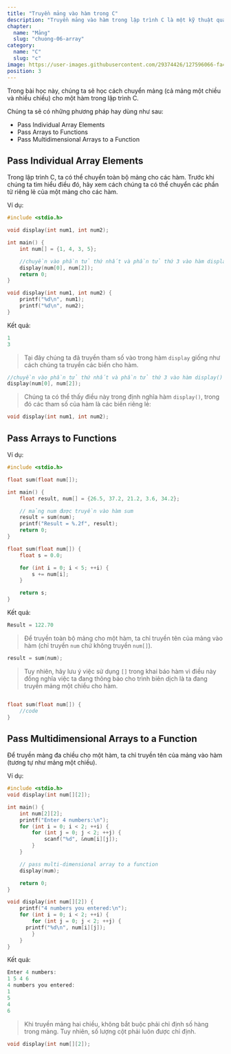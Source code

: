 ```yaml
---
title: "Truyền mảng vào hàm trong C"
description: "Truyền mảng vào hàm trong lập trình C là một kỹ thuật quan trọng giúp bạn xử lý dữ liệu một cách linh hoạt và hiệu quả. Bài viết này sẽ hướng dẫn bạn cách truyền mảng vào hàm, khai báo hàm với tham số mảng và sử dụng mảng bên trong hàm. Chúng mình sẽ giải thích cả trường hợp truyền mảng một chiều và mảng đa chiều vào hàm. Cùng đón xem nào."
chapter:
  name: "Mảng"
  slug: "chuong-06-array"
category:
  name: "C"
  slug: "c"
image: https://user-images.githubusercontent.com/29374426/127596066-fa46df01-982f-4a72-b6d1-f7d8f5c5a9b3.png
position: 3
---
```


Trong bài học này, chúng ta sẽ học cách chuyển mảng (cả mảng một chiều và nhiều chiều) cho một hàm trong lập trình C.

Chúng ta sẽ có những phương pháp hay dùng như sau:

- Pass Individual Array Elements
- Pass Arrays to Functions
- Pass Multidimensional Arrays to a Function

## Pass Individual Array Elements

Trong lập trình C, ta có thể chuyển toàn bộ mảng cho các hàm. Trước khi chúng ta tìm hiểu điều đó, hãy xem cách chúng ta có thể chuyển các phần tử riêng lẻ của một mảng cho các hàm.

Ví dụ:

```cpp
#include <stdio.h>

void display(int num1, int num2);

int main() {
    int num[] = {1, 4, 3, 5};

    //chuyền vào phần tử thứ nhất và phần tử thứ 3 vào hàm display()
    display(num[0], num[2]);
    return 0;
}

void display(int num1, int num2) {
    printf("%d\n", num1);
    printf("%d\n", num2);
}
```

Kết quả:

```cpp
1
3
```

> Tại đây chúng ta đã truyền tham số vào trong hàm `display` giống như cách chúng ta truyền các biến cho hàm.

```cpp
//chuyền vào phần tử thứ nhất và phần tử thứ 3 vào hàm display()
display(num[0], num[2]);
```

> Chúng ta có thể thấy điều này trong định nghĩa hàm `display()`, trong đó các tham số của hàm là các biến riêng lẻ:

```cpp
void display(int num1, int num2);
```

## Pass Arrays to Functions

Ví dụ:

```cpp
#include <stdio.h>

float sum(float num[]);

int main() {
    float result, num[] = {26.5, 37.2, 21.2, 3.6, 34.2};

    // mảng num được truyền vào hàm sum
    result = sum(num);
    printf("Result = %.2f", result);
    return 0;
}

float sum(float num[]) {
    float s = 0.0;

    for (int i = 0; i < 5; ++i) {
        s += num[i];
    }

    return s;
}
```

Kết quả:

```cpp
Result = 122.70
```

> Để truyền toàn bộ mảng cho một hàm, ta chỉ truyền tên của mảng vào hàm (chỉ truyền `num` chứ không truyền `num[]`).

```cpp
result = sum(num);
```

> Tuy nhiên, hãy lưu ý việc sử dụng `[]` trong khai báo hàm vì điều này đồng nghĩa việc ta đang thông báo cho trình biên dịch là ta đang truyền mảng một chiều cho hàm.

```cpp

float sum(float num[]) {
    //code
}
```

## Pass Multidimensional Arrays to a Function

Để truyền mảng đa chiều cho một hàm, ta chỉ truyền tên của mảng vào hàm (tương tự như mảng một chiều).

Ví dụ:

```cpp
#include <stdio.h>
void display(int num[][2]);

int main() {
    int num[2][2];
    printf("Enter 4 numbers:\n");
    for (int i = 0; i < 2; ++i) {
        for (int j = 0; j < 2; ++j) {
            scanf("%d", &num[i][j]);
        }
    }

    // pass multi-dimensional array to a function
    display(num);

    return 0;
}

void display(int num[][2]) {
    printf("4 numbers you entered:\n");
    for (int i = 0; i < 2; ++i) {
        for (int j = 0; j < 2; ++j) {
      printf("%d\n", num[i][j]);
        }
    }
}
```

Kết quả:

```cpp
Enter 4 numbers:
1 5 4 6
4 numbers you entered:
1
5
4
6
```

> Khi truyền mảng hai chiều, không bắt buộc phải chỉ định số hàng trong mảng. Tuy nhiên, số lượng cột phải luôn được chỉ định.

```cpp
void display(int num[][2]);

```
